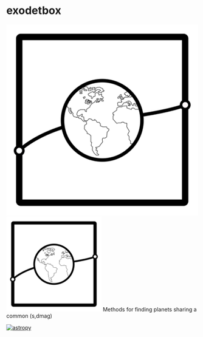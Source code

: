 # exodetbox
![Alt text](/documentation/logo/exo-det-boxlogo.svg)
<img src="/documentation/logo/exo-det-boxlogo.svg" alt="exodetbox logo" width="250" height="250">
Methods for finding planets sharing a common (s,dmag)

[![astropy](http://img.shields.io/badge/powered%20by-AstroPy-orange.svg?style=flat)](http://www.astropy.org/)
